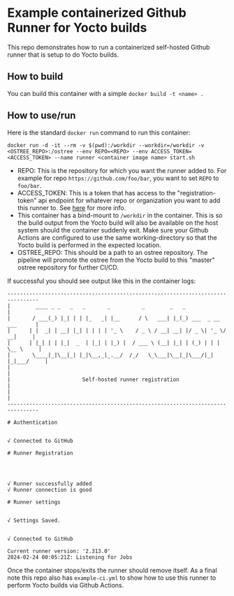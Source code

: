 # Example containerized Github Runner for Yocto builds

This repo demonstrates how to run a containerized self-hosted Github runner that is setup to do Yocto builds.

## How to build

You can build this container with a simple `docker build -t <name> .`

## How to use/run

Here is the standard `docker run` command to run this container:

```
docker run -d -it --rm -v $(pwd):/workdir --workdir=/workdir -v <OSTREE_REPO>:/ostree --env REPO=<REPO> --env ACCESS_TOKEN=<ACCESS_TOKEN> --name runner <container image name> start.sh
```

* REPO: This is the repository for which you want the runner added to. For example for repo `https://github.com/foo/bar`, you want to set `REPO` to `foo/bar`.
* ACCESS_TOKEN: This is a token that has access to the "registration-token" api endpoint for whatever repo or organization you want to add this runner to. See [here](https://docs.github.com/en/rest/actions/self-hosted-runners?apiVersion=2022-11-28#create-a-registration-token-for-a-repository) for more info.
* This container has a bind-mount to `/workdir` in the container. This is so the build output from the Yocto build will also be available on the host system should the container suddenly exit. Make sure your Github Actions are configured to use the same working-directory so that the Yocto build is performed in the expected location.
* OSTREE_REPO: This should be a path to an ostree repository. The pipeline will promote the ostree from the Yocto build to this "master" ostree repository for further CI/CD.

If successful you should see output like this in the container logs:

```
--------------------------------------------------------------------------------
|        ____ _ _   _   _       _          _        _   _                      |
|       / ___(_) |_| | | |_   _| |__      / \   ___| |_(_) ___  _ __  ___      |
|      | |  _| | __| |_| | | | | '_ \    / _ \ / __| __| |/ _ \| '_ \/ __|     |
|      | |_| | | |_|  _  | |_| | |_) |  / ___ \ (__| |_| | (_) | | | \__ \     |
|       \____|_|\__|_| |_|\__,_|_.__/  /_/   \_\___|\__|_|\___/|_| |_|___/     |
|                                                                              |
|                       Self-hosted runner registration                        |
|                                                                              |
--------------------------------------------------------------------------------

# Authentication


√ Connected to GitHub

# Runner Registration




√ Runner successfully added
√ Runner connection is good

# Runner settings


√ Settings Saved.


√ Connected to GitHub

Current runner version: '2.313.0'
2024-02-24 00:05:21Z: Listening for Jobs
```

Once the container stops/exits the runner should remove itself. As a final note this repo also has `example-ci.yml` to show how to use this runner to perform Yocto builds via Github Actions. 
